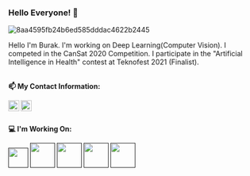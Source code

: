 ### Hello Everyone! 👋
![8aa4595fb24b6ed585dddac4622b2445](https://user-images.githubusercontent.com/73792173/118365562-f3d53680-b5a5-11eb-8449-4f60d4af4eb3.gif)

Hello I'm Burak. I'm working on Deep Learning(Computer Vision). I competed in the CanSat 2020 Competition. I participate in the "Artificial Intelligence in Health" contest at Teknofest 2021 (Finalist).

<br/>**📫 My Contact Information:** <br/>

<a href="https://www.linkedin.com/in/burak-%C3%A7imtay-69768a64/">
  <img align="left" alt="Linkedin" width="22px" src="https://cdn.jsdelivr.net/npm/simple-icons@v3/icons/linkedin.svg" />
</a>

<a href="https://www.instagram.com/burakcimtay/">
  <img align="left" alt="İnstagram" width="22px" src="https://cdn.jsdelivr.net/npm/simple-icons@v3/icons/instagram.svg" />
</a><br/>

<br/> **💻 I'm Working On:**

<code><a href="" target="_blank"><img height="40" src="https://www.vectorlogo.zone/logos/python/python-official.svg"></a></code>
<code><a href="" target="_blank"><img height="50" src="https://www.vectorlogo.zone/logos/numpy/numpy-ar21.svg"></a></code>
<code><a href="" target="_blank"><img height="50" src="https://www.vectorlogo.zone/logos/pytorch/pytorch-ar21.svg"></a></code>
<code><a href="" target="_blank"><img height="50" src="https://www.vectorlogo.zone/logos/opencv/opencv-ar21.svg"></a></code>
<code><a href="" target="_blank"><img height="50" src="https://www.vectorlogo.zone/logos/tensorflow/tensorflow-ar21.svg"></a></code>
